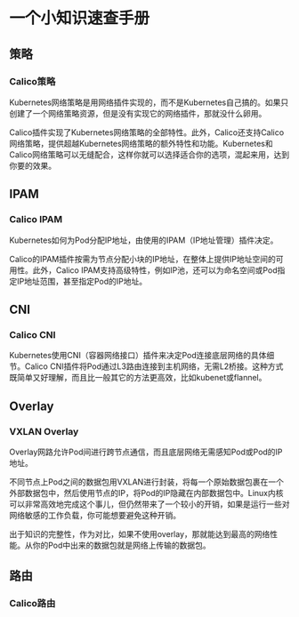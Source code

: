 # 一个小知识速查手册

## 策略

### Calico策略

Kubernetes网络策略是用网络插件实现的，而不是Kubernetes自己搞的。如果只创建了一个网络策略资源，但是没有实现它的网络插件，那就没什么卵用。

Calico插件实现了Kubernetes网络策略的全部特性。此外，Calico还支持Calico网络策略，提供超越Kubernetes网络策略的额外特性和功能。Kubernetes和Calico网络策略可以无缝配合，这样你就可以选择适合你的选项，混起来用，达到你要的效果。

## IPAM

### Calico IPAM

Kubernetes如何为Pod分配IP地址，由使用的IPAM（IP地址管理）插件决定。

Calico的IPAM插件按需为节点分配小块的IP地址，在整体上提供IP地址空间的可用性。此外，Calico IPAM支持高级特性，例如IP池，还可以为命名空间或Pod指定IP地址范围，甚至指定Pod的IP地址。

## CNI

### Calico CNI

Kubernetes使用CNI（容器网络接口）插件来决定Pod连接底层网络的具体细节。Calico CNI插件将Pod通过L3路由连接到主机网络，无需L2桥接。这种方式既简单又好理解，而且比一般其它的方法更高效，比如kubenet或flannel。

## Overlay

### VXLAN Overlay

Overlay网路允许Pod间进行跨节点通信，而且底层网络无需感知Pod或Pod的IP地址。

不同节点上Pod之间的数据包用VXLAN进行封装，将每一个原始数据包裹在一个外部数据包中，然后使用节点的IP，将Pod的IP隐藏在内部数据包中。Linux内核可以非常高效地完成这个事儿，但仍然带来了一个较小的开销，如果是运行一些对网络敏感的工作负载，你可能想要避免这种开销。

出于知识的完整性，作为对比，如果不使用overlay，那就能达到最高的网络性能。从你的Pod中出来的数据包就是网络上传输的数据包。

## 路由

### Calico路由

